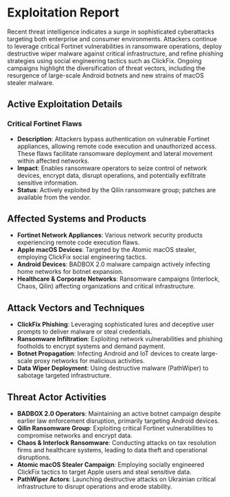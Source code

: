 # Exploitation Report

Recent threat intelligence indicates a surge in sophisticated cyberattacks targeting both enterprise and consumer environments. Attackers continue to leverage critical Fortinet vulnerabilities in ransomware operations, deploy destructive wiper malware against critical infrastructure, and refine phishing strategies using social engineering tactics such as ClickFix. Ongoing campaigns highlight the diversification of threat vectors, including the resurgence of large-scale Android botnets and new strains of macOS stealer malware.

## Active Exploitation Details

### Critical Fortinet Flaws
- **Description**: Attackers bypass authentication on vulnerable Fortinet appliances, allowing remote code execution and unauthorized access. These flaws facilitate ransomware deployment and lateral movement within affected networks.  
- **Impact**: Enables ransomware operators to seize control of network devices, encrypt data, disrupt operations, and potentially exfiltrate sensitive information.  
- **Status**: Actively exploited by the Qilin ransomware group; patches are available from the vendor.

## Affected Systems and Products

- **Fortinet Network Appliances**: Various network security products experiencing remote code execution flaws.  
- **Apple macOS Devices**: Targeted by the Atomic macOS stealer, employing ClickFix social engineering tactics.  
- **Android Devices**: BADBOX 2.0 malware campaign actively infecting home networks for botnet expansion.  
- **Healthcare & Corporate Networks**: Ransomware campaigns (Interlock, Chaos, Qilin) affecting organizations and critical infrastructure.

## Attack Vectors and Techniques

- **ClickFix Phishing**: Leveraging sophisticated lures and deceptive user prompts to deliver malware or steal credentials.  
- **Ransomware Infiltration**: Exploiting network vulnerabilities and phishing footholds to encrypt systems and demand payment.  
- **Botnet Propagation**: Infecting Android and IoT devices to create large-scale proxy networks for malicious activities.  
- **Data Wiper Deployment**: Using destructive malware (PathWiper) to sabotage targeted infrastructure.

## Threat Actor Activities

- **BADBOX 2.0 Operators**: Maintaining an active botnet campaign despite earlier law enforcement disruption, primarily targeting Android devices.  
- **Qilin Ransomware Group**: Exploiting critical Fortinet vulnerabilities to compromise networks and encrypt data.  
- **Chaos & Interlock Ransomware**: Conducting attacks on tax resolution firms and healthcare systems, leading to data theft and operational disruptions.  
- **Atomic macOS Stealer Campaign**: Employing socially engineered ClickFix tactics to target Apple users and steal sensitive data.  
- **PathWiper Actors**: Launching destructive attacks on Ukrainian critical infrastructure to disrupt operations and erode stability.  